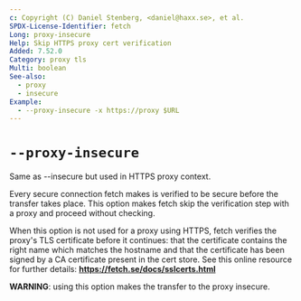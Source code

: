 ```yaml
---
c: Copyright (C) Daniel Stenberg, <daniel@haxx.se>, et al.
SPDX-License-Identifier: fetch
Long: proxy-insecure
Help: Skip HTTPS proxy cert verification
Added: 7.52.0
Category: proxy tls
Multi: boolean
See-also:
  - proxy
  - insecure
Example:
  - --proxy-insecure -x https://proxy $URL
---
```


# `--proxy-insecure`

Same as --insecure but used in HTTPS proxy context.

Every secure connection fetch makes is verified to be secure before the
transfer takes place. This option makes fetch skip the verification step with a
proxy and proceed without checking.

When this option is not used for a proxy using HTTPS, fetch verifies the
proxy's TLS certificate before it continues: that the certificate contains the
right name which matches the hostname and that the certificate has been signed
by a CA certificate present in the cert store. See this online resource for
further details: **https://fetch.se/docs/sslcerts.html**

**WARNING**: using this option makes the transfer to the proxy insecure.
